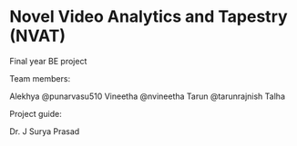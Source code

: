 # Novel Video Analytics and Tapestry (NVAT)

Final year BE project

Team members:

Alekhya		@punarvasu510
Vineetha	@nvineetha
Tarun		@tarunrajnish
Talha


Project guide:

Dr. J Surya Prasad	

